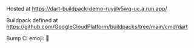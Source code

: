 Hosted at https://dart-buildpack-demo-ruyjilv5wq-uc.a.run.app/

Buildpack defined at https://github.com/GoogleCloudPlatform/buildpacks/tree/main/cmd/dart

Bump CI emoji: 🤔
